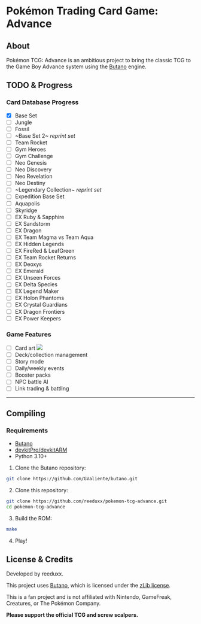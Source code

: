 # Pokémon Trading Card Game: Advance
## About
Pokémon TCG: Advance is an ambitious project to bring the classic TCG to the Game Boy Advance system using the [Butano](https://github.com/GValiente/butano) engine.
## TODO & Progress
### Card Database Progress
- [X] Base Set
- [ ] Jungle
- [ ] Fossil
- [ ] ~Base Set 2~ *reprint set*
- [ ] Team Rocket
- [ ] Gym Heroes
- [ ] Gym Challenge
- [ ] Neo Genesis
- [ ] Neo Discovery
- [ ] Neo Revelation
- [ ] Neo Destiny
- [ ] ~Legendary Collection~ *reprint set*
- [ ] Expedition Base Set
- [ ] Aquapolis
- [ ] Skyridge
- [ ] EX Ruby & Sapphire
- [ ] EX Sandstorm
- [ ] EX Dragon
- [ ] EX Team Magma vs Team Aqua
- [ ] EX Hidden Legends
- [ ] EX FireRed & LeafGreen
- [ ] EX Team Rocket Returns
- [ ] EX Deoxys
- [ ] EX Emerald
- [ ] EX Unseen Forces
- [ ] EX Delta Species
- [ ] EX Legend Maker
- [ ] EX Holon Phantoms
- [ ] EX Crystal Guardians
- [ ] EX Dragon Frontiers
- [ ] EX Power Keepers
### Game Features
- [ ] Card art ![](https://geps.dev/progress/0)
- [ ] Deck/collection management
- [ ] Story mode
- [ ] Daily/weekly events
- [ ] Booster packs
- [ ] NPC battle AI
- [ ] Link trading & battling
---
## Compiling
### Requirements
- [Butano](https://github.com/GValiente/butano)
- [devkitPro/devkitARM](https://devkitpro.org)
- Python 3.10+
1. Clone the Butano repository:
```bash
git clone https://github.com/GValiente/butano.git
```
2. Clone this repository:
```bash
git clone https://github.com/reeduxx/pokemon-tcg-advance.git
cd pokemon-tcg-advance
```
3. Build the ROM:
```bash
make
```
4. Play!

## License & Credits
Developed by reeduxx.

This project uses [Butano](https://github.com/GValiente/butano), which is licensed under the [zLib license](https://github.com/GValiente/butano/LICENSE).

This is a fan project and is not affiliated with Nintendo, GameFreak, Creatures, or The Pokémon Company. 

**Please support the official TCG and screw scalpers.**
